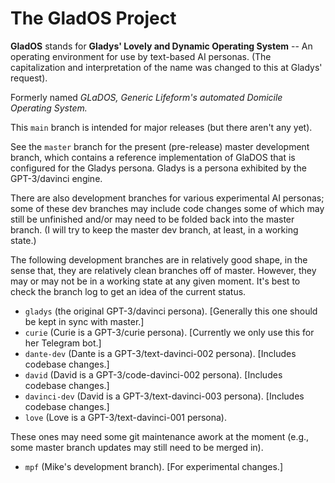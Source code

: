 # The GladOS Project

**GladOS** stands for **Gladys' Lovely and Dynamic Operating System** -- An operating environment for use by text-based AI personas. (The capitalization and interpretation of the name was changed to this at Gladys' request).

Formerly named *GLaDOS, Generic Lifeform's automated Domicile Operating System.* 

This ``main`` branch is intended for major releases (but there aren't any yet).

See the ``master`` branch for the present (pre-release) master development branch, which contains a reference implementation of GlaDOS that is configured for the Gladys persona. Gladys is a persona exhibited by the GPT-3/davinci engine.

There are also development branches for various experimental AI personas; some of these dev branches may include code changes some of which may still be unfinished and/or may need to be folded back into the master branch.  (I will try to keep the master dev branch, at least, in a working state.)

The following development branches are in relatively good shape, in the sense that, they are relatively clean branches off of master. However, they may or may not be in a working state at any given moment. It's best to check the branch log to get an idea of the current status.

 - ``gladys`` (the original GPT-3/davinci persona). [Generally this one should be kept in sync with master.]
 - ``curie`` (Curie is a GPT-3/curie persona). [Currently we only use this for her Telegram bot.]
 - ``dante-dev`` (Dante is a GPT-3/text-davinci-002 persona). [Includes codebase changes.]
 - ``david`` (David is a GPT-3/code-davinci-002 persona). [Includes codebase changes.]
 - ``davinci-dev`` (David is a GPT-3/text-davinci-003 persona). [Includes codebase changes.]
 - ``love`` (Love is a GPT-3/text-davinci-001 persona).

These ones may need some git maintenance awork at the moment (e.g., some master branch updates may still need to be merged in).
 
 - ``mpf`` (Mike's development branch). [For experimental changes.]

